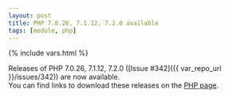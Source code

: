 ```yaml
---
layout: post
title: PHP 7.0.26, 7.1.12, 7.2.0 available
tags: [module, php]
---
```

{% include vars.html %}

Releases of PHP 7.0.26, 7.1.12, 7.2.0 ([Issue #342]({{ var_repo_url }}/issues/342)) are now available.<br />
You can find links to download these releases on the [PHP page](/modules/php).